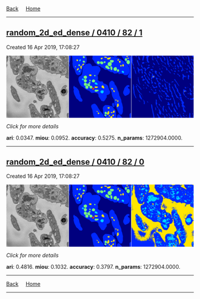 
[Back](..)&nbsp;&nbsp;&nbsp;&nbsp;&nbsp;[Home](https://leapmanlab.github.io/snapshots)

---

<div class="summary"><a href="1"><h2>random_2d_ed_dense / 0410 / 82 / 1</h2></a><p>Created 16 Apr 2019, 17:08:27
</p><a href="1"><img src="1/media/summary.png" align="center"></a><p>
<i>Click for more details</i>
</p></div>

**ari**: 0.0347. **miou**: 0.0952. **accuracy**: 0.5275. **n_params**: 1272904.0000. 

---

<div class="summary"><a href="0"><h2>random_2d_ed_dense / 0410 / 82 / 0</h2></a><p>Created 16 Apr 2019, 17:08:27
</p><a href="0"><img src="0/media/summary.png" align="center"></a><p>
<i>Click for more details</i>
</p></div>

**ari**: 0.4816. **miou**: 0.1032. **accuracy**: 0.3797. **n_params**: 1272904.0000. 

---

[Back](..)&nbsp;&nbsp;&nbsp;&nbsp;&nbsp;[Home](https://leapmanlab.github.io/snapshots)

---